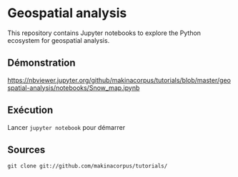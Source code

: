 # Geospatial analysis

This repository contains Jupyter notebooks to explore the Python ecosystem for geospatial analysis.

## Démonstration
https://nbviewer.jupyter.org/github/makinacorpus/tutorials/blob/master/geospatial-analysis/notebooks/Snow_map.ipynb


 ## Exécution
   Lancer
    ```
    jupyter notebook
    ``` 
    pour démarrer

## Sources


```
git clone git://github.com/makinacorpus/tutorials/
```
